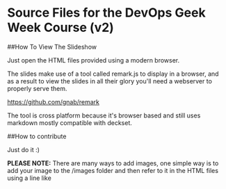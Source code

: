 # Source Files for the DevOps Geek Week Course (v2)

##How To View The Slideshow

Just open the HTML files provided using a modern browser.

The slides make use of a tool called remark.js to display in a browser, and as a result to view the slides in all their glory you'll need a webserver to properly serve them.  

<https://github.com/gnab/remark>

The tool is cross platform because it's browser based and still uses markdown mostly compatible with deckset.



##How to contribute

Just do it :)

**PLEASE NOTE:** There are many ways to add images, one simple way is to add your image to the /images folder and then refer to it in the HTML files using a line like


